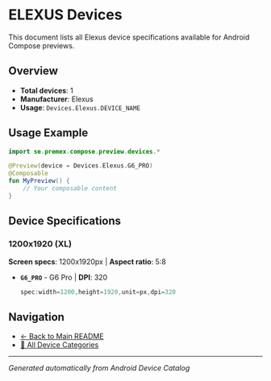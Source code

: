 # ELEXUS Devices

This document lists all Elexus device specifications available for Android Compose previews.

## Overview

- **Total devices**: 1
- **Manufacturer**: Elexus
- **Usage**: `Devices.Elexus.DEVICE_NAME`

## Usage Example

```kotlin
import se.premex.compose.preview.devices.*

@Preview(device = Devices.Elexus.G6_PRO)
@Composable
fun MyPreview() {
    // Your composable content
}
```

## Device Specifications

### 1200x1920 (XL)

**Screen specs**: 1200x1920px | **Aspect ratio**: 5:8

- **`G6_PRO`** - G6 Pro | **DPI**: 320
  ```kotlin
  spec:width=1200,height=1920,unit=px,dpi=320
  ```

## Navigation

- [← Back to Main README](../../README.md)
- [📱 All Device Categories](../README.md)

---
*Generated automatically from Android Device Catalog*
